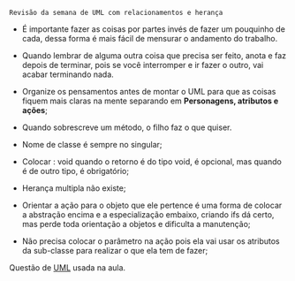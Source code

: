 	Revisão da semana de UML com relacionamentos e herança

- É importante fazer as coisas por partes invés de fazer um pouquinho de cada, dessa forma é mais fácil de mensurar o andamento do trabalho.

- Quando lembrar de alguma outra coisa que precisa ser feito, anota e faz depois de terminar, pois se você interromper e ir fazer o outro, vai acabar terminando nada.

- Organize os pensamentos antes de montar o UML para que as coisas fiquem mais claras na mente  separando em **Personagens, atributos e ações**;

- Quando sobrescreve um método, o filho faz o que quiser.

- Nome de classe é sempre no singular;

- Colocar : void quando o retorno é do tipo void, é opcional, mas quando é de outro tipo, é obrigatório;

- Herança multipla não existe;

- Orientar a ação para o objeto que ele pertence é uma forma de colocar a abstração encima e a especialização embaixo, criando ifs dá certo, mas perde toda orientação a objetos e dificulta a manutenção;

- Não precisa colocar o parâmetro na ação pois ela vai usar os atributos da sub-classe para realizar o que ela tem de fazer;

Questão de [UML](https://github.com/1pretom/CertifiedTechDeveloper/blob/main/Programacao-Orientada-a-Objetos/Aula9/UML-escola-secundaria.drawio.png) usada na aula.
